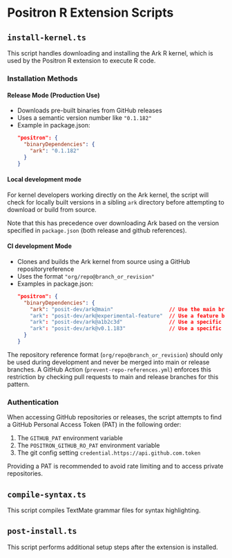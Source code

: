 # Positron R Extension Scripts

## `install-kernel.ts`

This script handles downloading and installing the Ark R kernel, which is used by the Positron R extension to execute R code.


### Installation Methods

#### Release Mode (Production Use)

- Downloads pre-built binaries from GitHub releases
- Uses a semantic version number like `"0.1.182"`
- Example in package.json:
  ```json
  "positron": {
    "binaryDependencies": {
      "ark": "0.1.182"
    }
  }
  ```


#### Local development mode

For kernel developers working directly on the Ark kernel, the script will check for locally built versions in a sibling `ark` directory before attempting to download or build from source.

Note that this has precedence over downloading Ark based on the version specified in `package.json` (both release and github references).


#### CI development Mode

- Clones and builds the Ark kernel from source using a GitHub repositoryreference
- Uses the format `"org/repo@branch_or_revision"`
- Examples in package.json:
  ```json
  "positron": {
    "binaryDependencies": {
      "ark": "posit-dev/ark@main"                  // Use the main branch
      "ark": "posit-dev/ark@experimental-feature"  // Use a feature branch
      "ark": "posit-dev/ark@a1b2c3d"               // Use a specific commit
      "ark": "posit-dev/ark@v0.1.183"              // Use a specific tag
    }
  }
  ```

The repository reference format (`org/repo@branch_or_revision`) should only be used during development and never be merged into main or release branches. A GitHub Action (`prevent-repo-references.yml`) enforces this restriction by checking pull requests to main and release branches for this pattern.


### Authentication

When accessing GitHub repositories or releases, the script attempts to find a GitHub Personal Access Token (PAT) in the following order:

1. The `GITHUB_PAT` environment variable
2. The `POSITRON_GITHUB_RO_PAT` environment variable
3. The git config setting `credential.https://api.github.com.token`

Providing a PAT is recommended to avoid rate limiting and to access private repositories.


## `compile-syntax.ts`

This script compiles TextMate grammar files for syntax highlighting.


## `post-install.ts`

This script performs additional setup steps after the extension is installed.
